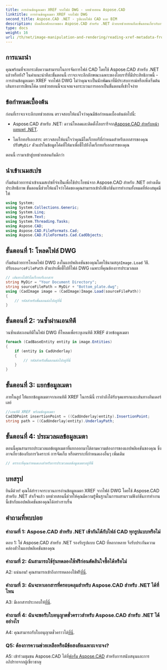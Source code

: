 ```yaml
---
title: การอ่านข้อมูลเมตา XREF จากไฟล์ DWG - บทช่วยสอน Aspose.CAD
linktitle: การอ่านข้อมูลเมตา XREF จากไฟล์ DWG
second_title: Aspose.CAD .NET - รูปแบบไฟล์ CAD และ BIM
description: ปลดล็อกศักยภาพของ Aspose.CAD สำหรับ .NET ด้วยบทช่วยสอนทีละขั้นตอนเกี่ยวกับการอ่านข้อมูลเมตา XREF จากไฟล์ DWG
type: docs
weight: 16
url: /th/net/image-manipulation-and-rendering/reading-xref-metadata-from-dwg/
---
```

## การแนะนำ

คุณพร้อมที่จะยกระดับความสามารถในการจัดการไฟล์ CAD โดยใช้ Aspose.CAD สำหรับ .NET แล้วหรือยัง? ในคำแนะนำทีละขั้นตอนนี้ เราจะเจาะลึกลักษณะเฉพาะของไลบรารีที่มีประสิทธิภาพนี้ - การอ่านข้อมูลเมตา XREF จากไฟล์ DWG ไม่ว่าคุณจะเป็นนักพัฒนาที่มีประสบการณ์หรือเพิ่งเริ่มต้นเส้นทางการเขียนโค้ด บทช่วยสอนนี้จะแจกแจงกระบวนการออกเป็นขั้นตอนที่เข้าใจง่าย

## ข้อกำหนดเบื้องต้น

ก่อนที่เราจะเจาะลึกบทช่วยสอน ตรวจสอบให้แน่ใจว่าคุณมีข้อกำหนดเบื้องต้นต่อไปนี้:

-  Aspose.CAD สำหรับ .NET: ดาวน์โหลดและติดตั้งไลบรารีจาก[Aspose.CAD สำหรับหน้าเผยแพร่ .NET](https://releases.aspose.com/cad/net/).

-  ไดเร็กทอรีเอกสาร: ตรวจสอบให้แน่ใจว่าคุณมีไดเร็กทอรีที่กำหนดสำหรับเอกสารของคุณ ปรับ`MyDir` ตัวแปรในข้อมูลโค้ดที่ให้มาเพื่อชี้ไปยังไดเร็กทอรีเอกสารของคุณ

ตอนนี้ เรามาเข้าสู่บทช่วยสอนกันดีกว่า

## นำเข้าเนมสเปซ

เริ่มต้นด้วยการนำเข้าเนมสเปซที่จำเป็นเพื่อใช้ประโยชน์จาก Aspose.CAD สำหรับ .NET อย่างเต็มประสิทธิภาพ ขั้นตอนนี้ช่วยให้แน่ใจว่าโค้ดของคุณสามารถเข้าถึงฟังก์ชันการทำงานทั้งหมดที่ห้องสมุดมีให้

```csharp
using System;
using System.Collections.Generic;
using System.Linq;
using System.Text;
using System.Threading.Tasks;
using Aspose.CAD;
using Aspose.CAD.FileFormats.Cad;
using Aspose.CAD.FileFormats.Cad.CadObjects;
```

## ขั้นตอนที่ 1: โหลดไฟล์ DWG

 เริ่มต้นด้วยการโหลดไฟล์ DWG ลงในแอปพลิเคชันของคุณโดยใช้นามสกุล`Image.Load` วิธี. ปรับ`sourceFilePath` ตัวแปรเพื่อชี้ไปที่ไฟล์ DWG เฉพาะที่คุณต้องการประมวลผล

```csharp
// เส้นทางไปยังไดเร็กทอรีเอกสาร
string MyDir = "Your Document Directory";
string sourceFilePath = MyDir + "Bottom_plate.dwg";
using (CadImage image = (CadImage)Image.Load(sourceFilePath))
{
    // รหัสสำหรับขั้นตอนต่อไปอยู่ที่นี่
}
```

## ขั้นตอนที่ 2: วนซ้ำผ่านเอนทิตี

วนซ้ำแต่ละเอนทิตีในไฟล์ DWG ที่โหลดเพื่อระบุเอนทิตี XREF ด้วยข้อมูลเมตา

```csharp
foreach (CadBaseEntity entity in image.Entities)
{
    if (entity is CadUnderlay)
    {
        // รหัสสำหรับขั้นตอนต่อไปอยู่ที่นี่
    }
}
```

## ขั้นตอนที่ 3: แยกข้อมูลเมตา

ภายในลูป ให้แยกข้อมูลเมตาจากเอนทิตี XREF ในกรณีนี้ เรากำลังได้รับจุดแทรกและเส้นทางอันเดอร์เลย์

```csharp
//เอนทิตี XREF พร้อมข้อมูลเมตา
Cad3DPoint insertionPoint = ((CadUnderlay)entity).InsertionPoint;
string path = ((CadUnderlay)entity).UnderlayPath;
```

## ขั้นตอนที่ 4: ประมวลผลข้อมูลเมตา

ตอนนี้คุณสามารถประมวลผลข้อมูลเมตาที่แยกออกมาได้ตามความต้องการของแอปพลิเคชันของคุณ ซึ่งอาจเกี่ยวข้องกับการวิเคราะห์ การจัดเก็บ หรือตรรกะที่กำหนดเองอื่นๆ เพิ่มเติม

```csharp
// ตรรกะที่คุณกำหนดเองสำหรับการประมวลผลข้อมูลเมตาอยู่ที่นี่
```

## บทสรุป

ยินดีด้วย! คุณได้สำรวจกระบวนการอ่านข้อมูลเมตา XREF จากไฟล์ DWG โดยใช้ Aspose.CAD สำหรับ .NET สำเร็จแล้ว บทช่วยสอนนี้ช่วยให้คุณมีความรู้พื้นฐานในการผสานรวมฟังก์ชันการทำงานนี้เข้ากับแอปพลิเคชันของคุณได้อย่างราบรื่น

## คำถามที่พบบ่อย

### คำถามที่ 1: Aspose.CAD สำหรับ .NET เข้ากันได้กับไฟล์ CAD ทุกรูปแบบหรือไม่

ตอบ 1: ใช่ Aspose.CAD สำหรับ .NET รองรับรูปแบบ CAD ที่หลากหลาย จึงรับประกันความคล่องตัวในแอปพลิเคชันของคุณ

### คำถามที่ 2: ฉันสามารถใช้รุ่นทดลองใช้ฟรีก่อนตัดสินใจซื้อได้หรือไม่

 A2: แน่นอน! คุณสามารถเข้าถึงการทดลองใช้ฟรี[ที่นี่](https://releases.aspose.com/).

### คำถามที่ 3: ฉันจะหาเอกสารที่ครอบคลุมสำหรับ Aspose.CAD สำหรับ .NET ได้ที่ไหน

 A3: มีเอกสารประกอบให้[ที่นี่](https://reference.aspose.com/cad/net/).

### คำถามที่ 4: ฉันจะขอรับใบอนุญาตชั่วคราวสำหรับ Aspose.CAD สำหรับ .NET ได้อย่างไร

 A4: คุณสามารถรับใบอนุญาตชั่วคราวได้[ที่นี่](https://purchase.aspose.com/temporary-license/).

### Q5: ต้องการความช่วยเหลือหรือมีข้อสงสัยเฉพาะเจาะจง?

 A5: เข้าร่วมชุมชน Aspose.CAD ได้ที่[ฟอรั่ม Aspose.CAD](https://forum.aspose.com/c/cad/19) สำหรับการสนับสนุนและการอภิปรายจากผู้เชี่ยวชาญ